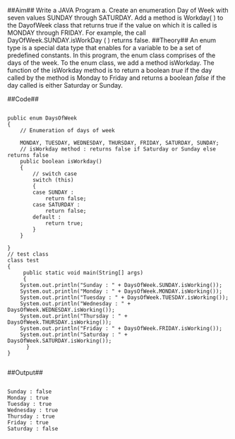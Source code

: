 ##Aim##
Write a JAVA Program a. Create an enumeration Day of Week with seven values SUNDAY through SATURDAY. Add a method is Workday( ) to the DayofWeek class that returns true if the value on which it is called is MONDAY through FRIDAY. For example, the call DayOfWeek.SUNDAY.isWorkDay ( ) returns false.
##Theory##
An enum type is a special data type that enables for a variable to be a set of predefined constants.
In this program, the enum class comprises of the days of the week. To the enum class, we add a method isWorkday. The function of the isWorkday method is to return a boolean *true* if the day called by the method is Monday to Friday and returns a boolean *false* if the day called is either Saturday or Sunday.

##Code##
<pre><code>
public enum DaysOfWeek
{ 
	// Enumeration of days of week
	
	MONDAY, TUESDAY, WEDNESDAY, THURSDAY, FRIDAY, SATURDAY, SUNDAY;
	// isWorkday method : returns false if Saturday or Sunday else returns false
	public boolean isWorkday()
	{
		// switch case
		switch (this)
		{
		case SUNDAY :
			return false;
		case SATURDAY :
			return false;
		default :
			return true;
		}
	}
     
}
// test class
class test
{
     public static void main(String[] args)
     {
	System.out.println("Sunday : " + DaysOfWeek.SUNDAY.isWorking());
	System.out.println("Monday : " + DaysOfWeek.MONDAY.isWorking());
	System.out.println("Tuesday : " + DaysOfWeek.TUESDAY.isWorking());
	System.out.println("Wednesday : " + DaysOfWeek.WEDNESDAY.isWorking());
	System.out.println("Thursday : " + DaysOfWeek.THURSDAY.isWorking());
	System.out.println("Friday : " + DaysOfWeek.FRIDAY.isWorking());
	System.out.println("Saturday : " + DaysOfWeek.SATURDAY.isWorking());
      }
}

</code></pre>



##Output##

<pre><code>
Sunday : false
Monday : true
Tuesday : true
Wednesday : true
Thursday : true
Friday : true
Saturday : false
</code> </pre>